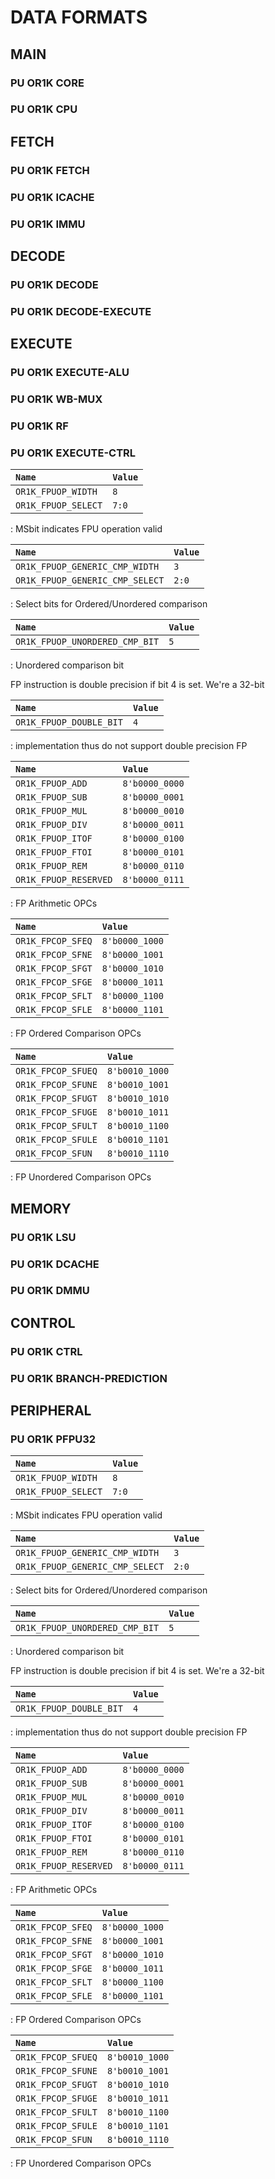 # DATA FORMATS

## MAIN

### PU OR1K CORE
### PU OR1K CPU

## FETCH

### PU OR1K FETCH
### PU OR1K ICACHE
### PU OR1K IMMU

## DECODE

### PU OR1K DECODE
### PU OR1K DECODE-EXECUTE

## EXECUTE

### PU OR1K EXECUTE-ALU
### PU OR1K WB-MUX
### PU OR1K RF
### PU OR1K EXECUTE-CTRL

| `Name`              | `Value` |
| :------------------ | :------ |
| `OR1K_FPUOP_WIDTH`  | `8`     |
| `OR1K_FPUOP_SELECT` | `7:0`   |

: MSbit indicates FPU operation valid

| `Name`                          | `Value` |
| :------------------------------ | :------ |
| `OR1K_FPUOP_GENERIC_CMP_WIDTH`  | `3`     |
| `OR1K_FPUOP_GENERIC_CMP_SELECT` | `2:0`   |

: Select bits for Ordered/Unordered comparison

| `Name`                         | `Value` |
| :----------------------------- | :------ |
| `OR1K_FPUOP_UNORDERED_CMP_BIT` | `5`     |

: Unordered comparison bit

FP instruction is double precision if bit 4 is set. We're a 32-bit

| `Name`                  | `Value` |
| :---------------------- | :------ |
| `OR1K_FPUOP_DOUBLE_BIT` | `4`     |

: implementation thus do not support double precision FP

| `Name`                | `Value`        |
| :-------------------- | :------------- |
| `OR1K_FPUOP_ADD`      | `8'b0000_0000` |
| `OR1K_FPUOP_SUB`      | `8'b0000_0001` |
| `OR1K_FPUOP_MUL`      | `8'b0000_0010` |
| `OR1K_FPUOP_DIV`      | `8'b0000_0011` |
| `OR1K_FPUOP_ITOF`     | `8'b0000_0100` |
| `OR1K_FPUOP_FTOI`     | `8'b0000_0101` |
| `OR1K_FPUOP_REM`      | `8'b0000_0110` |
| `OR1K_FPUOP_RESERVED` | `8'b0000_0111` |

: FP Arithmetic OPCs

| `Name`            | `Value`        |
| :---------------- | :------------- |
| `OR1K_FPCOP_SFEQ` | `8'b0000_1000` |
| `OR1K_FPCOP_SFNE` | `8'b0000_1001` |
| `OR1K_FPCOP_SFGT` | `8'b0000_1010` |
| `OR1K_FPCOP_SFGE` | `8'b0000_1011` |
| `OR1K_FPCOP_SFLT` | `8'b0000_1100` |
| `OR1K_FPCOP_SFLE` | `8'b0000_1101` |

: FP Ordered Comparison OPCs

| `Name`             | `Value`        |
| :----------------- | :------------- |
| `OR1K_FPCOP_SFUEQ` | `8'b0010_1000` |
| `OR1K_FPCOP_SFUNE` | `8'b0010_1001` |
| `OR1K_FPCOP_SFUGT` | `8'b0010_1010` |
| `OR1K_FPCOP_SFUGE` | `8'b0010_1011` |
| `OR1K_FPCOP_SFULT` | `8'b0010_1100` |
| `OR1K_FPCOP_SFULE` | `8'b0010_1101` |
| `OR1K_FPCOP_SFUN`  | `8'b0010_1110` |

: FP Unordered Comparison OPCs

## MEMORY

### PU OR1K LSU
### PU OR1K DCACHE
### PU OR1K DMMU

## CONTROL

### PU OR1K CTRL
### PU OR1K BRANCH-PREDICTION

## PERIPHERAL

### PU OR1K PFPU32

| `Name`              | `Value` |
| :------------------ | :------ |
| `OR1K_FPUOP_WIDTH`  | `8`     |
| `OR1K_FPUOP_SELECT` | `7:0`   |

: MSbit indicates FPU operation valid

| `Name`                          | `Value` |
| :------------------------------ | :------ |
| `OR1K_FPUOP_GENERIC_CMP_WIDTH`  | `3`     |
| `OR1K_FPUOP_GENERIC_CMP_SELECT` | `2:0`   |

: Select bits for Ordered/Unordered comparison

| `Name`                         | `Value` |
| :----------------------------- | :------ |
| `OR1K_FPUOP_UNORDERED_CMP_BIT` | `5`     |

: Unordered comparison bit

FP instruction is double precision if bit 4 is set. We're a 32-bit

| `Name`                  | `Value` |
| :---------------------- | :------ |
| `OR1K_FPUOP_DOUBLE_BIT` | `4`     |

: implementation thus do not support double precision FP

| `Name`                | `Value`        |
| :-------------------- | :------------- |
| `OR1K_FPUOP_ADD`      | `8'b0000_0000` |
| `OR1K_FPUOP_SUB`      | `8'b0000_0001` |
| `OR1K_FPUOP_MUL`      | `8'b0000_0010` |
| `OR1K_FPUOP_DIV`      | `8'b0000_0011` |
| `OR1K_FPUOP_ITOF`     | `8'b0000_0100` |
| `OR1K_FPUOP_FTOI`     | `8'b0000_0101` |
| `OR1K_FPUOP_REM`      | `8'b0000_0110` |
| `OR1K_FPUOP_RESERVED` | `8'b0000_0111` |

: FP Arithmetic OPCs

| `Name`            | `Value`        |
| :---------------- | :------------- |
| `OR1K_FPCOP_SFEQ` | `8'b0000_1000` |
| `OR1K_FPCOP_SFNE` | `8'b0000_1001` |
| `OR1K_FPCOP_SFGT` | `8'b0000_1010` |
| `OR1K_FPCOP_SFGE` | `8'b0000_1011` |
| `OR1K_FPCOP_SFLT` | `8'b0000_1100` |
| `OR1K_FPCOP_SFLE` | `8'b0000_1101` |

: FP Ordered Comparison OPCs

| `Name`             | `Value`        |
| :----------------- | :------------- |
| `OR1K_FPCOP_SFUEQ` | `8'b0010_1000` |
| `OR1K_FPCOP_SFUNE` | `8'b0010_1001` |
| `OR1K_FPCOP_SFUGT` | `8'b0010_1010` |
| `OR1K_FPCOP_SFUGE` | `8'b0010_1011` |
| `OR1K_FPCOP_SFULT` | `8'b0010_1100` |
| `OR1K_FPCOP_SFULE` | `8'b0010_1101` |
| `OR1K_FPCOP_SFUN`  | `8'b0010_1110` |

: FP Unordered Comparison OPCs
